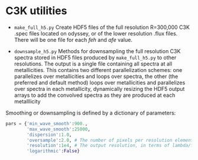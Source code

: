 C3K utilities
===

- `make_full_h5.py` Create HDF5 files of the full resolution R=300,000 C3K .spec files located on odyssey, or of the lower resolution .flux files.  There will be one file for each *feh* and *afe* value.

- `downsample_h5.py`  Methods for downsampling the full resolution C3K spectra stored in HDF5 files produced by `make_full_h5.py` to other resolutions.  The output is a single file containing all spectra at all metallicities. This contains two different parallelization schemes: one parallelizes over metallicities and loops over spectra, the other (the preferred and default method) loops over metallicities and parallelizes over spectra in each metallicity, dynamically resizing the HDF5 output arrays to add the convolved spectra as they are produced at each metalllicity

 Smoothing or downsampling is defined by a dictionary of parameters:
```python
pars = {'min_wave_smooth':900.,
        'max_wave_smooth':25000,
        'dispersion':1.0,
        'oversample':2.0, # The number of pixels per resolution element
        'resolution':1e4, # The output resolution, in terms of lambda/fwhm
        'logarithmic':False}
```

